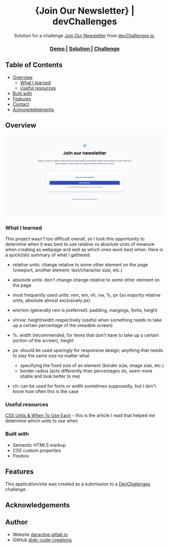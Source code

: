 <!-- Please update value in the {}  -->

<h1 align="center">{Join Our Newsletter} | devChallenges</h1>

<div align="center">
   Solution for a challenge <a href="https://devchallenges.io/challenge/join-our-newsletter" target="_blank">Join Our Newsletter</a> from <a href="http://devchallenges.io" target="_blank">devChallenges.io</a>.
</div>

<div align="center">
  <h3>
    <a href="https://join-our-newsletter-murex.vercel.app/">
      Demo
    </a>
    <span> | </span>
    <a href="https://github.com/dc-code-creations/join-our-newsletter">
      Solution
    </a>
    <span> | </span>
    <a href="https://devchallenges.io/challenge/join-our-newsletter">
      Challenge
    </a>
  </h3>
</div>

<!-- TABLE OF CONTENTS -->

## Table of Contents

- [Overview](#overview)
  - [What I learned](#what-i-learned)
  - [Useful resources](#useful-resources)
- [Built with](#built-with)
- [Features](#features)
- [Contact](#contact)
- [Acknowledgements](#acknowledgements)

<!-- OVERVIEW -->

## Overview

![screenshot](images/final-project-screenshot.png)

<!--
Introduce your projects by taking a screenshot or a gif. Try to tell visitors a story about your project by answering:

- What have you learned/improved?
- Your wisdom? :)
-->

### What I learned

<!-- Use this section to recap over some of your major learnings while working through this project. Writing these out and providing code samples of areas you want to highlight is a great way to reinforce your own knowledge. -->

This project wasn't too difficult overall, so I took this opportunity to determine when it was best to use relative vs absolute units of measure when creating as webpage and well as which ones work best when. Here is a quick(ish) summary of what I gathered:

  - relative units: change relative to some other element on the page (viewport, another element, text/character size, etc.)
  - absolute units: don't change change relative to some other element on the page

  - most frequently used units: rem, em, vh, vw, %, px (so majority relative units, absolute almost exclusively px)

  - em/rem (generally rem is preferred): padding, margings, fonts, height
  - vh/vw: height/width respectively (useful when something needs to take up a certain percentage of the viewable screen)
  - %: width (recommended, for items that don't have to take up a certain portion of the screen), height
  - px: should be used sparingly for responsive design; anything that needs to stay the same size no matter what 
      - specifying the fixed size of an element (border size, image size, etc.)
      - border radius (acts differently than percentages do, seem more stable and look better to me)
  - ch: can be used for fonts or width sometimes supposedly, but I don't know how often this is the case

### Useful resources

<!--
- [Example resource 1](https://www.example.com) - This helped me for XYZ reason. I really liked this pattern and will use it going forward.
- [Example resource 2](https://www.example.com) - This is an amazing article which helped me finally understand XYZ. I'd recommend it to anyone still learning this concept.
-->

[CSS Units & When To Use Each](https://www.freecodecamp.org/news/css-units-when-to-use-each-one/#:~:text=For%20width%2C%20percentages%20are%20often,depending%20on%20your%20specific%20requirements) - this is the article I read that helped me determine which units to use when

### Built with

<!-- This section should list any major frameworks that you built your project using. Here are a few examples.-->

- Semantic HTML5 markup
- CSS custom properties
- Flexbox

## Features

<!-- List the features of your application or follow the template. Don't share the figma file here :) -->

This application/site was created as a submission to a [DevChallenges](https://devchallenges.io/challenges-dashboard) challenge.

## Acknowledgements

<!-- This section should list any articles or add-ons/plugins that helps you to complete the project. This is optional but it will help you in the future. For exmpale -->

## Author

- Website [daracline.gitlab.io](daracline.gitlab.io)
- GitHub [@dc-code-creations](https://github.com/dc-code-creations)
